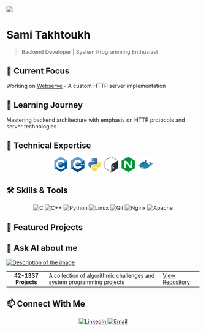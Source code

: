 ![](https://badge.mediaplus.ma/darkblue/stakhtou)

# Sami Takhtoukh

> Backend Developer | System Programming Enthusiast

## 🔭 Current Focus
Working on [Webserve](https://github.com/anasamellahe/webserv/tree/sami-branche) - A custom HTTP server implementation

## 🌱 Learning Journey
Mastering backend architecture with emphasis on HTTP protocols and server technologies

## 💬 Technical Expertise

<p align="center">
    <img alt="C" src="https://raw.githubusercontent.com/devicons/devicon/master/icons/c/c-original.svg" height="40" />
    <img alt="C++" src="https://raw.githubusercontent.com/devicons/devicon/master/icons/cplusplus/cplusplus-original.svg" height="40" />
    <img alt="Python" src="https://raw.githubusercontent.com/devicons/devicon/master/icons/python/python-original.svg" height="40" />
    <img alt="Shell" src="https://raw.githubusercontent.com/devicons/devicon/master/icons/bash/bash-original.svg" height="40" />
    <img alt="Nginx" src="https://raw.githubusercontent.com/devicons/devicon/master/icons/nginx/nginx-original.svg" height="40" />
    <img alt="Docker" src="https://raw.githubusercontent.com/devicons/devicon/master/icons/docker/docker-original.svg" height="40" />
</p>

## 🛠️ Skills & Tools

<div align="center">
    
![C](https://img.shields.io/badge/-C-00599C?style=for-the-badge&logo=c&logoColor=white)
![C++](https://img.shields.io/badge/-C++-00599C?style=for-the-badge&logo=c%2B%2B&logoColor=white)
![Python](https://img.shields.io/badge/-Python-3776AB?style=for-the-badge&logo=python&logoColor=white)
![Linux](https://img.shields.io/badge/-Linux-FCC624?style=for-the-badge&logo=linux&logoColor=black)
![Git](https://img.shields.io/badge/-Git-F05032?style=for-the-badge&logo=git&logoColor=white)
![Nginx](https://img.shields.io/badge/-Nginx-009639?style=for-the-badge&logo=nginx&logoColor=white)
![Apache](https://img.shields.io/badge/-Apache-D22128?style=for-the-badge&logo=apache&logoColor=white)

</div>

## 🔗 Featured Projects


## 🤖 Ask AI about me
<a href="https://huggingface.co/spaces/samitak/sami" target="_blank">
  <img src="[![Screenshot from 2025-05-18 06-04-23](Screenshot%20from%202025-05-18%2006-04-23.png)](Screenshot%20from%202025-05-18%2006-04-23.png)" alt="Description of the image" style="cursor:pointer;">
</a>
<table align="center">
    <tr>
        <td align="center"><b>42-1337 Projects</b></td>
        <td>A collection of algorithmic challenges and system programming projects</td>
        <td><a href="https://github.com/Smethodique/42-1337-projects">View Repository</a></td>
    </tr>
</table>

## 📫 Connect With Me

<div align="center">
    <a href="https://www.linkedin.com/in/takhtoukh-sami-193254325/">
        <img src="https://img.shields.io/badge/-LinkedIn-0077B5?style=for-the-badge&logo=linkedin&logoColor=white" alt="LinkedIn" />
    </a>
    <a href="mailto:takhtoukhsami@gmail.com">
        <img src="https://img.shields.io/badge/-Email-D14836?style=for-the-badge&logo=gmail&logoColor=white" alt="Email" />
    </a>
</div>
